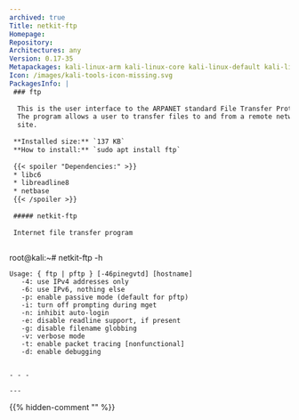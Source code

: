 ```yaml
---
archived: true
Title: netkit-ftp
Homepage: 
Repository: 
Architectures: any
Version: 0.17-35
Metapackages: kali-linux-arm kali-linux-core kali-linux-default kali-linux-everything kali-linux-headless kali-linux-large kali-linux-nethunter 
Icon: /images/kali-tools-icon-missing.svg
PackagesInfo: |
 ### ftp
 
  This is the user interface to the ARPANET standard File Transfer Protocol.
  The program allows a user to transfer files to and from a remote network
  site.
 
 **Installed size:** `137 KB`  
 **How to install:** `sudo apt install ftp`  
 
 {{< spoiler "Dependencies:" >}}
 * libc6 
 * libreadline8 
 * netbase
 {{< /spoiler >}}
 
 ##### netkit-ftp
 
 Internet file transfer program
 
 ```
 root@kali:~# netkit-ftp -h
 
 	Usage: { ftp | pftp } [-46pinegvtd] [hostname]
 	   -4: use IPv4 addresses only
 	   -6: use IPv6, nothing else
 	   -p: enable passive mode (default for pftp)
 	   -i: turn off prompting during mget
 	   -n: inhibit auto-login
 	   -e: disable readline support, if present
 	   -g: disable filename globbing
 	   -v: verbose mode
 	   -t: enable packet tracing [nonfunctional]
 	   -d: enable debugging
 
 ```
 
 - - -
 
---
```

{{% hidden-comment "<!--Do not edit anything above this line-->" %}}
